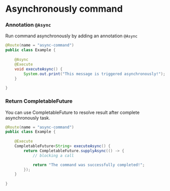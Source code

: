 # Asynchronously command

### Annotation `@Async`

Run command asynchronously by adding an annotation `@Async`

```java
@Route(name = "async-command")
public class Example {
    
    @Async
    @Execute
    void executeAsync() {
        System.out.print("This message is triggered asynchronously!");
    }
    
}
```

### Return CompletableFuture

You can use CompletableFuture to resolve result after complete asynchronously task.

```java
@Route(name = "async-command")
public class Example {
    
    @Execute
    CompletableFuture<String> executeAsync() {
        return CompletableFuture.supplyAsync(() -> {
            // blocking a call

            return "The command was successfully completed!";
        });
    }
    
}
```